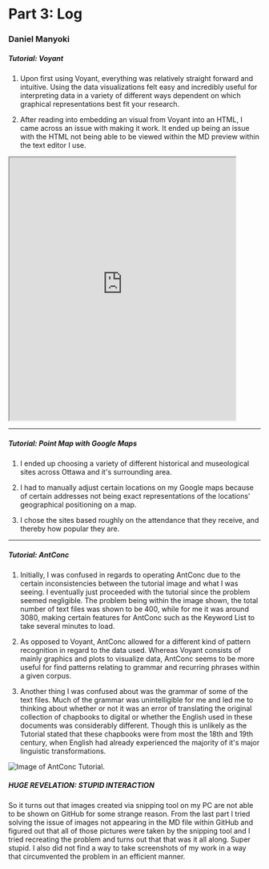 #  Part 3: Log
### Daniel Manyoki

##### Tutorial: Voyant
1. Upon first using Voyant, everything was relatively straight forward and intuitive. Using the data visualizations felt easy and incredibly useful for interpreting data in a variety of different ways dependent on which graphical representations best fit your research.

2. After reading into embedding an visual from Voyant into an HTML, I came across an issue with making it work. It ended up being an issue with the HTML not being able to be viewed within the MD preview within the text editor I use.

<iframe style='width: 452px; height: 524px;' src='https://danbi-manyoker.github.io/test/'></iframe>

---

##### Tutorial: Point Map with Google Maps
1. I ended up choosing a variety of different historical and museological sites across Ottawa and it's surrounding area.

2. I had to manually adjust certain locations on my Google maps because of certain addresses not being exact representations of the locations' geographical positioning on a map.

3. I chose the sites based roughly on the attendance that they receive, and thereby how popular they are.
---

##### Tutorial: AntConc
1. Initially, I was confused in regards to operating AntConc due to the certain inconsistencies between the tutorial image and what I was seeing. I eventually just proceeded with the tutorial since the problem seemed negligible. The problem being within the image shown, the total number of text files was shown to be 400, while for me it was around 3080, making certain features for AntConc such as the Keyword List to take several minutes to load.


2. As opposed to Voyant, AntConc allowed for a different kind of pattern recognition in regard to the data used. Whereas Voyant consists of mainly graphics and plots to visualize data, AntConc seems to be more useful for find patterns relating to grammar and recurring phrases within a given corpus.

3. Another thing I was confused about was the grammar of some of the text files. Much of the grammar was unintelligible for me and led me to thinking about whether or not it was an error of translating the original collection of chapbooks to digital or whether the English used in these documents was considerably different. Though this is unlikely as the Tutorial stated that these chapbooks were from most the 18th and 19th century, when English had already experienced the majority of it's major linguistic transformations.

![Image of AntConc Tutorial.](AntConc.jpg)

##### HUGE REVELATION: STUPID INTERACTION
So it turns out that images created via snipping tool on my PC are not able to be shown on GitHub for some strange reason. From the last part I tried solving the issue of images not appearing in the MD file within GitHub and figured out that all of those pictures were taken by the snipping tool and I tried recreating the problem and turns out that that was it all along. Super stupid. I also did not find a way to take screenshots of my work in a way that circumvented the problem in an efficient manner.
